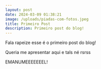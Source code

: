 ```yaml
---
layout: post
date: 2024-03-09 01:38:21
image: /uploads/piadas-com-fotos.jpeg
title: Primeiro Post
description: Primeiro post do blog!
---
```

Fala rapeize esse é o primeiro post do blog!

Queria me apresentar aqui e tals né rsrss

EMANUMEEEEEEEL!
